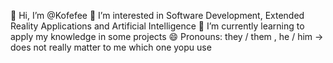 👋 Hi, I’m @Kofefee
👀 I’m interested in Software Development, Extended Reality Applications and Artificial Intelligence
🌱 I’m currently learning to apply my knowledge in some projects
😄 Pronouns: they / them , he / him -> does not really matter to me which one yopu use

<!---
Kofefee/Kofefee is a ✨ special ✨ repository because its `README.md` (this file) appears on your GitHub profile.
You can click the Preview link to take a look at your changes.
--->
